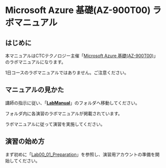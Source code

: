 # Microsoft Azure 基礎(AZ-900T00) ラボマニュアル
## はじめに

本マニュアルはCTCテクノロジー主催「[Microsoft Azure 基礎(AZ-900T00)](https://www.school.ctc-g.co.jp/course/P736.html)」のラボマニュアルになります。

1日コースのラボマニュアルではありません。ご注意ください。



## マニュアルの見かた

講師の指示に従い、「**[LabManual](https://github.com/ctct-edu/az-900-lab-2day/tree/main/LabManual)**」のフォルダへ移動してください。

フォルダ内に各演習のラボマニュアルが掲載されています。

ラボマニュアルに従って演習を実施してください。



## 演習の始め方

まず初めに「[Lab00_01_Preparation]()」を参照し、演習用アカウントの準備を開始してください。
